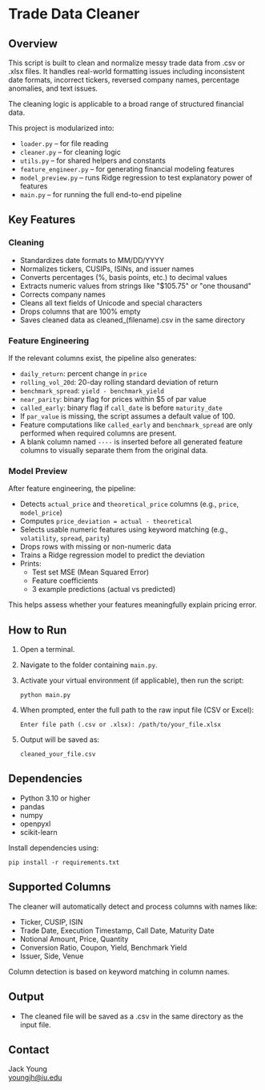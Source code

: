 # Trade Data Cleaner

## Overview

This script is built to clean and normalize messy trade data from .csv or .xlsx files. It handles real-world formatting issues including inconsistent date formats, incorrect tickers, reversed company names, percentage anomalies, and text issues.

The cleaning logic is applicable to a broad range of structured financial data.

This project is modularized into:
- `loader.py` – for file reading
- `cleaner.py` – for cleaning logic
- `utils.py` – for shared helpers and constants
- `feature_engineer.py` – for generating financial modeling features
- `model_preview.py` – runs Ridge regression to test explanatory power of features
- `main.py` – for running the full end-to-end pipeline

## Key Features

### Cleaning
- Standardizes date formats to MM/DD/YYYY
- Normalizes tickers, CUSIPs, ISINs, and issuer names
- Converts percentages (%, basis points, etc.) to decimal values
- Extracts numeric values from strings like "$105.75" or "one thousand"
- Corrects company names
- Cleans all text fields of Unicode and special characters
- Drops columns that are 100% empty
- Saves cleaned data as cleaned_(filename).csv in the same directory

### Feature Engineering
If the relevant columns exist, the pipeline also generates:
- `daily_return`: percent change in `price`
- `rolling_vol_20d`: 20-day rolling standard deviation of return
- `benchmark_spread`: `yield - benchmark_yield`
- `near_parity`: binary flag for prices within $5 of par value
- `called_early`: binary flag if `call_date` is before `maturity_date`
- If `par_value` is missing, the script assumes a default value of 100.
- Feature computations like `called_early` and `benchmark_spread` are only performed when required columns are present.
- A blank column named `----` is inserted before all generated feature columns to visually separate them from the original data.

### Model Preview
After feature engineering, the pipeline:
- Detects `actual_price` and `theoretical_price` columns (e.g., `price`, `model_price`)
- Computes `price_deviation = actual - theoretical`
- Selects usable numeric features using keyword matching (e.g., `volatility`, `spread`, `parity`)
- Drops rows with missing or non-numeric data
- Trains a Ridge regression model to predict the deviation
- Prints:
  - Test set MSE (Mean Squared Error)
  - Feature coefficients
  - 3 example predictions (actual vs predicted)

This helps assess whether your features meaningfully explain pricing error.

## How to Run

1. Open a terminal.

2. Navigate to the folder containing `main.py`.

3. Activate your virtual environment (if applicable), then run the script:

       python main.py

4. When prompted, enter the full path to the raw input file (CSV or Excel):

       Enter file path (.csv or .xlsx): /path/to/your_file.xlsx

5. Output will be saved as:

       cleaned_your_file.csv

## Dependencies

- Python 3.10 or higher
- pandas
- numpy
- openpyxl
- scikit-learn

Install dependencies using:

    pip install -r requirements.txt

## Supported Columns

The cleaner will automatically detect and process columns with names like:

- Ticker, CUSIP, ISIN
- Trade Date, Execution Timestamp, Call Date, Maturity Date
- Notional Amount, Price, Quantity
- Conversion Ratio, Coupon, Yield, Benchmark Yield
- Issuer, Side, Venue

Column detection is based on keyword matching in column names.

## Output

- The cleaned file will be saved as a .csv in the same directory as the input file.

## Contact

Jack Young  
youngjh@iu.edu
